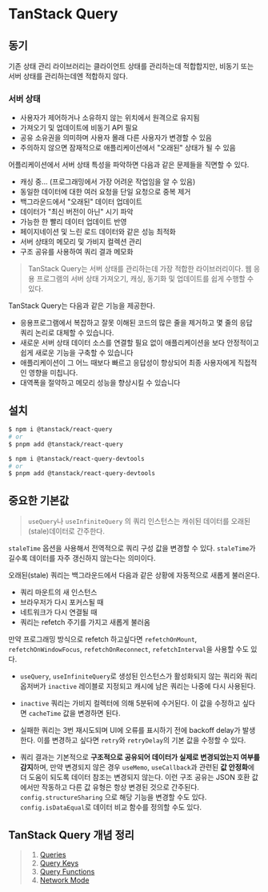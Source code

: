 # TanStack Query

## 동기

기존 상태 관리 라이브러리는 클라이언트 상태를 관리하는데 적합합지만, 비동기 또는 서버 상태를 관리하는데엔 적합하지 않다.

### 서버 상태

- 사용자가 제어하거나 소유하지 않는 위치에서 원격으로 유지됨
- 가져오기 및 업데이트에 비동기 API 필요
- 공유 소유권을 의미하며 사용자 몰래 다른 사용자가 변경할 수 있음
- 주의하지 않으면 잠재적으로 애플리케이션에서 "오래된" 상태가 될 수 있음

어플리케이션에서 서버 상태 특성을 파악하면 다음과 같은 문제들을 직면할 수 있다.

- 캐싱 중... (프로그래밍에서 가장 어려운 작업임을 알 수 있음)
- 동일한 데이터에 대한 여러 요청을 단일 요청으로 중복 제거
- 백그라운드에서 "오래된" 데이터 업데이트
- 데이터가 "최신 버전이 아닌" 시기 파악
- 가능한 한 빨리 데이터 업데이트 반영
- 페이지네이션 및 느린 로드 데이터와 같은 성능 최적화
- 서버 상태의 메모리 및 가비지 컬렉션 관리
- 구조 공유를 사용하여 쿼리 결과 메모화

> TanStack Query는 서버 상태를 관리하는데 가장 적합한 라이브러리이다. 웹 응용 프로그램의 서버 상태 가져오기, 캐싱, 동기화 및 업데이트를 쉽게 수행할 수 있다.

TanStack Query는 다음과 같은 기능을 제공한다.

- 응용프로그램에서 복잡하고 잘못 이해된 코드의 많은 줄을 제거하고 몇 줄의 응답 쿼리 논리로 대체할 수 있습니다.
- 새로운 서버 상태 데이터 소스를 연결할 필요 없이 애플리케이션을 보다 안정적이고 쉽게 새로운 기능을 구축할 수 있습니다
- 애플리케이션이 그 어느 때보다 빠르고 응답성이 향상되어 최종 사용자에게 직접적인 영향을 미칩니다.
- 대역폭을 절약하고 메모리 성능을 향상시킬 수 있습니다

## 설치

```bash
$ npm i @tanstack/react-query
# or
$ pnpm add @tanstack/react-query
```

```bash
$ npm i @tanstack/react-query-devtools
# or
$ pnpm add @tanstack/react-query-devtools
```

## 중요한 기본값

> `useQuery`나 `useInfiniteQuery` 의 쿼리 인스턴스는 캐쉬된 데이터를 오래된(stale)데이터로 간주한다.

`staleTime` 옵션을 사용해서 전역적으로 쿼리 구성 값을 변경할 수 있다. `staleTime`가 길수록 데이터를 자주 갱신하지 않는다는 의미이다.

오래된(stale) 쿼리는 백그라운드에서 다음과 같은 상황에 자동적으로 새롭게 불러온다.

- 쿼리 마운트의 새 인스턴스
- 브라우저가 다시 포커스될 때
- 네트워크가 다시 연결될 때
- 쿼리는 refetch 주기를 가지고 새롭게 불러옴

만약 프로그래밍 방식으로 refetch 하고싶다면 `refetchOnMount`, `refetchOnWindowFocus`, `refetchOnReconnect`, `refetchInterval`을 사용할 수도 있다.

- `useQuery`, `useInfiniteQuery`로 생성된 인스턴스가 활성화되지 않는 쿼리와 쿼리 옵저버가 `inactive` 레이블로 지정되고 캐시에 남은 쿼리는 나중에 다시 사용된다.

- `inactive` 쿼리는 가비지 컬렉터에 의해 5분뒤에 수거된다. 이 값을 수정하고 싶다면 `cacheTime` 값을 변경하면 된다.

- 실패한 쿼리는 3번 재시도되며 UI에 오류를 표시하기 전에 backoff delay가 발생한다. 이를 변경하고 싶다면 `retry`와 `retryDelay`의 기본 값을 수정할 수 있다.

- 쿼리 결과는 기본적으로 **구조적으로 공유되어 데이터가 실제로 변경되었는지 여부를 감지**하며, 만약 변경되지 않은 경우 `useMemo`, `useCallback`과 관련된 **값 안정화**에 더 도움이 되도록 데이터 참조는 변경되지 않는다. 이런 구조 공유는 JSON 호환 값에서만 작동하고 다른 값 유형은 항상 변경된 것으로 간주된다. `config.structureSharing` 으로 해당 기능을 변경할 수도 있다. `config.isDataEqual`로 데이터 비교 함수를 정의할 수도 있다.

## TanStack Query 개념 정리

> 1. [Queries](/docs/1_queries.md)
> 2. [Query Keys](/docs/2_query_keys.md)
> 3. [Query Functions](/docs/3_query_functions.md)
> 4. [Network Mode](/docs/4_network_mode.md)
